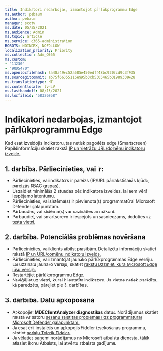 ```yaml
---
title: Indikatori nedarbojas, izmantojot pārlūkprogrammu Edge
ms.author: pebaum
author: pebaum
manager: scotv
ms.date: 05/25/2021
ms.audience: Admin
ms.topic: article
ms.service: o365-administration
ROBOTS: NOINDEX, NOFOLLOW
localization_priority: Priority
ms.collection: Adm_O365
ms.custom:
- "11230"
- "9005470"
ms.openlocfilehash: 2a48a49ec52a585e450edf448bc9203cd9c3f935
ms.sourcegitcommit: ab75f66355116e995b3cb5505465b31989339e28
ms.translationtype: MT
ms.contentlocale: lv-LV
ms.lasthandoff: 08/13/2021
ms.locfileid: "58326268"
---
```

# <a name="indicators-dont-work-using-edge-browser"></a>Indikatori nedarbojas, izmantojot pārlūkprogrammu Edge

Kad esat izveidojis indikatoru, tas netiek pagodēts edge (Smartscreen). Papildinformāciju skatiet rakstā [IP un vietrāžu URL/domēnu indikatoru izveide.](https://docs.microsoft.com/microsoft-365/security/defender-endpoint/indicator-ip-domain)

## <a name="step-1-ensure-the-following"></a>1. darbība. Pārliecinieties, vai ir:

- Pārliecinieties, vai indikators ir pareizs (IP/URL pārrakstīšanās kļūda, pareizās RBAC grupas).
- Uzgaidiet minimālās 2 stundas pēc indikatora izveides, lai ņem vērā iespējamo latentumu.
- Pārliecinieties, vai sistēma(s) ir pievienota(s) programmatūrai Microsoft Defender galapunktam.
- Pārbaudiet, vai sistēma(s) var sazināties ar mākoni.
- Pārbaudiet, vai smartscreen ir iespējots un sasniedzams, dodoties uz [testa vietni.](https://demo.smartscreen.msft.net)

## <a name="step-2-troubleshoot-the-potential-issue"></a>2. darbība. Potenciālās problēmas novēršana

- Pārliecinieties, vai klients atbilst prasībām. Detalizētu informāciju skatiet rakstā [IP un URL/domēnu indikatoru izveide.](https://docs.microsoft.com/microsoft-365/security/defender-endpoint/indicator-ip-domain)
- Pārliecinieties, vai izmantojat jaunāko pārlūkprogrammas Edge versiju. Lai uzzinātu jaunāko versiju, skatiet [rakstu Uzziniet, kura Microsoft Edge jūsu versija.](https://support.microsoft.com/microsoft-edge/find-out-which-version-of-microsoft-edge-you-have-c726bee8-c42e-e472-e954-4cf5123497eb)
- Restartējiet pārlūkprogrammu Edge.
- Naviģējiet uz vietni, kurai ir iestatīts indikators. Ja vietne netiek parādīta, kā paredzēts, pārejiet pie 3. darbības. 

## <a name="step-3-collect-data"></a>3. darbība. Datu apkopošana

- Apkopojiet **MDEClientAnalyzer diagnostikas** datus. Norādījumus skatiet rakstā Ar datoru [sēšanu saistītas problēmas līdz programmatūrai Microsoft Defender galapunktam.](issues-with-onboarding-machines.md)
- Ja esat ērti instalējis un apkopojis Fiddler izsekošanas programmu, skatiet [sadaļu Telerik Fiddler.](http://www.telerik.com/fiddler)
- Ja vēlaties saņemt norādījumus no Microsoft atbalsta dienesta, tālāk atlasiet ikonu Atbalsts, lai atvērtu atbalsta gadījumu.
